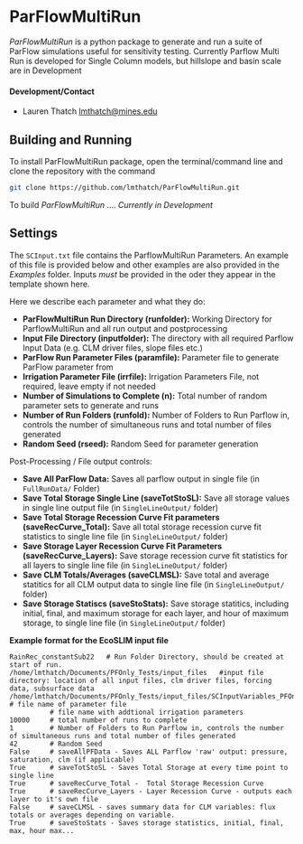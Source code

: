 ParFlowMultiRun
=======

*ParFlowMultiRun* is a python package to generate and run a suite of ParFlow simulations useful for sensitivity testing. Currently Parflow Multi Run is developed for Single Column models, but hillslope and basin scale are in Development

#### Development/Contact
+ Lauren Thatch <lmthatch@mines.edu>

Building and Running
--------------------

To install ParFlowMultiRun package, open the terminal/command line and clone the repository with the command

```bash
git clone https://github.com/lmthatch/ParFlowMultiRun.git
```

To build *ParFlowMultiRun* .... *Currently in Development*

Settings
--------------------
The `SCInput.txt` file contains the ParflowMultiRun Parameters.
An example of this file is provided below and other examples are also provided
in the *Examples* folder. Inputs *must* be provided in the oder they appear in the
template shown here.

Here we describe each parameter and what they do:
* **ParFlowMultiRun Run Directory (runfolder):** Working Directory for ParflowMultiRun and all run output and postprocessing
* **Input File Directory (inputfolder):** The directory with all required Parflow Input Data (e.g. CLM driver files, slope files etc.)
* **ParFlow Run Parameter Files (paramfile):** Parameter file to generate ParFlow parameter from
* **Irrigation Parameter File (irrfile):** Irrigation Parameters File, not required, leave empty if not needed
* **Number of Simulations to Complete (n):** Total number of random parameter sets to generate and runs
* **Number of Run Folders (runfold):** Number of Folders to Run Parflow in, controls the number of simultaneous runs and total number of files generated
* **Random Seed (rseed):** Random Seed for parameter generation

Post-Processing / File output controls:
* **Save All ParFlow Data:** Saves all parflow output in single file (in `FullRunData/` Folder)
* **Save Total Storage Single Line (saveTotStoSL):** Save all storage values in single line output file (in `SingleLineOutput/` folder)
* **Save Total Storage Recession Curve Fit parameters (saveRecCurve_Total):** Save all total storage recession curve fit statistics to single line file (in `SingleLineOutput/` folder)
* **Save Storage Layer Recession Curve Fit Parameters (saveRecCurve_Layers):** Save  storage recession curve fit statistics for all layers to single line file (in `SingleLineOutput/` folder)
* **Save CLM Totals/Averages (saveCLMSL):** Save total and average statitics for all CLM output data to single line file (in `SingleLineOutput/` folder)
* **Save Storage Statiscs (saveStoStats):** Save storage statitics, including initial, final, and maximum storage for each layer, and hour of maximum storage, to single line file
(in `SingleLineOutput/` folder)

**Example format for the EcoSLIM input file**
```
RainRec_constantSub22   # Run Folder Directory, should be created at start of run.
/home/lmthatch/Documents/PFOnly_Tests/input_files   #input file directory: location of all input files, clm driver files, forcing data, subsurface data
/home/lmthatch/Documents/PFOnly_Tests/input_files/SCInputVariables_PFOnly_ConstantSubSurf_20200916.csv  # file name of parameter file
          # file name with addtional irrigation parameters
10000     # total number of runs to complete
1         # Number of Folders to Run Parflow in, controls the number of simultaneous runs and total number of files generated
42        # Random Seed
False     # saveAllPFData - Saves ALL Parflow 'raw' output: pressure, saturation, clm (if applicable)
True      # saveTotStoSL - Saves Total Storage at every time point to single line
True      # saveRecCurve_Total -  Total Storage Recession Curve
True      # saveRecCurve_Layers - Layer Recession Curve - outputs each layer to it's own file
False     # saveCLMSL - saves summary data for CLM variables: flux totals or averages depending on variable.
True      # saveStoStats - Saves storage statistics, initial, final, max, hour max...

```
